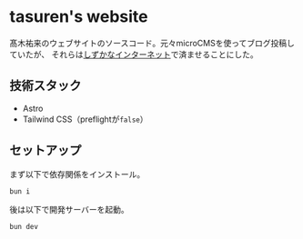 # tasuren's website
髙木祐来のウェブサイトのソースコード。元々microCMSを使ってブログ投稿していたが、
それらは[しずかなインターネット](https://sizu.me/tasuren)で済ませることにした。

## 技術スタック
- Astro
- Tailwind CSS（preflightが`false`）

## セットアップ
まず以下で依存関係をインストール。
```shell
bun i
```
後は以下で開発サーバーを起動。
```shell
bun dev
```
